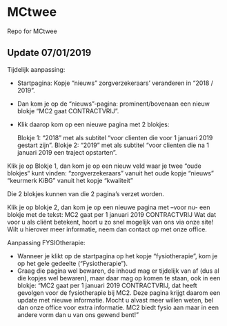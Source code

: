 # MCtwee
Repo for MCtwee

## Update 07/01/2019
Tijdelijk aanpassing:
- Startpagina: Kopje “nieuws” zorgverzekeraars’ veranderen in “2018 / 2019”.
- Dan kom je op de “nieuws”-pagina: prominent/bovenaan een nieuw blokje “MC2 gaat CONTRACTVRIJ”.
- Klik daarop kom op een nieuwe pagina met 2 blokjes:

    Blokje 1: “2018” met als subtitel “voor clienten die voor 1 januari 2019 gestart zijn”.
    Blokje 2: “2019” met als subtitel “voor clienten die na 1 januari 2019 een traject opstarten”.

Klik je op Blokje 1, dan kom je op een nieuw veld waar je twee “oude blokjes“ kunt vinden:
    “zorgverzekeraars” vanuit het oude kopje “nieuws”
    “keurmerk KiBG” vanuit het kopje “kwaliteit”

Die 2 blokjes kunnen van die 2 pagina’s verzet worden.

 Klik je op blokje 2, dan kom je op een nieuwe pagina met –voor nu- een blokje met de tekst:
    MC2 gaat per 1 januari 2019 CONTRACTVRIJ
    Wat dat voor u als cliënt betekent, hoort u zo snel mogelijk van ons via onze site!
    Wilt u hierover meer informatie, neem dan contact op met onze office.

Aanpassing FYSIOtherapie:
- Wanneer je klikt op de startpagina op het kopje “fysiotherapie”, kom je op het gele gedeelte (“Fysiotherapie”).
- Graag die pagina wel bewaren, de inhoud mag er tijdelijk van af (dus al die kopjes wel bewaren), maar daar mag op komen te staan, ook in een blokje:
    “MC2 gaat per 1 januari 2019 CONTRACTVRIJ, dat heeft gevolgen voor de fysiotherapie bij MC2. Deze pagina krijgt daarom een update met nieuwe informatie.
    Mocht u alvast meer willen weten, bel dan onze office voor extra informatie. MC2 biedt fysio aan maar in een andere vorm dan u van ons gewend bent!”

